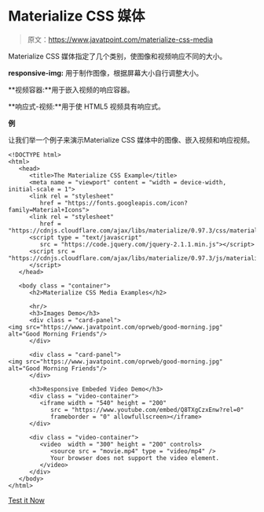 # Materialize CSS 媒体

> 原文：<https://www.javatpoint.com/materialize-css-media>

Materialize CSS 媒体指定了几个类别，使图像和视频响应不同的大小。

**responsive-img:** 用于制作图像，根据屏幕大小自行调整大小。

**视频容器:**用于嵌入视频的响应容器。

**响应式-视频:**用于使 HTML5 视频具有响应式。

**例**

让我们举一个例子来演示Materialize CSS 媒体中的图像、嵌入视频和响应视频。

```
<!DOCTYPE html>
<html>
   <head>
      <title>The Materialize CSS Example</title>
      <meta name = "viewport" content = "width = device-width, initial-scale = 1">      
      <link rel = "stylesheet"
         href = "https://fonts.googleapis.com/icon?family=Material+Icons">
      <link rel = "stylesheet"
         href = "https://cdnjs.cloudflare.com/ajax/libs/materialize/0.97.3/css/materialize.min.css">
      <script type = "text/javascript"
         src = "https://code.jquery.com/jquery-2.1.1.min.js"></script>           
      <script src = "https://cdnjs.cloudflare.com/ajax/libs/materialize/0.97.3/js/materialize.min.js">
      </script>             
   </head>

   <body class = "container"> 
      <h2>Materialize CSS Media Examples</h2>

      <hr/>
      <h3>Images Demo</h3>
      <div class = "card-panel">
<img src="https://www.javatpoint.com/oprweb/good-morning.jpg" alt="Good Morning Friends"/>  	
      </div>

      <div class = "card-panel">
<img src="https://www.javatpoint.com/oprweb/good-morning.jpg" alt="Good Morning Friends"/>  	 
      </div>

      <h3>Responsive Embeded Video Demo</h3>
      <div class = "video-container">
         <iframe width = "540" height = "200"
            src = "https://www.youtube.com/embed/Q8TXgCzxEnw?rel=0"
            frameborder = "0" allowfullscreen></iframe>
      </div>

      <div class = "video-container">
         <video  width = "300" height = "200" controls>
            <source src = "movie.mp4" type = "video/mp4" />
            Your browser does not support the video element.
         </video>
      </div>
   </body>
</html>

```

[Test it Now](https://www.javatpoint.com/oprweb/test.jsp?filename=materializecssmedia1)